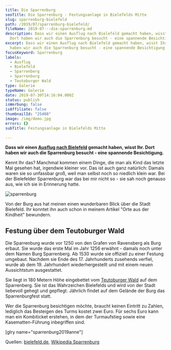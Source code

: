 ```yaml
---
title: Die Sparrenburg
seoTitle: Die Sparrenburg - Festungsanlage in Bielefelds Mitte
slug: sparrenburg-bielefeld
path: /2019/07/sparrenburg-bielefeld/
fileName: 2019-07---die-sparrenburg.md
description: Dass wir einen Ausflug nach Bielefeld gemacht haben, wisst Ihr.
  Dort haben wir auch die Sparrenburg besucht - eine spannende Besichtigung.
excerpt: Dass wir einen Ausflug nach Bielefeld gemacht haben, wisst Ihr. Dort
  haben wir auch die Sparrenburg besucht - eine spannende Besichtigung.
focusKeyword: Sparrenburg
labels:
  - Ausflug
  - Bielefeld
  - Sparrenberg
  - Sparrenburg
  - Teutoburger Wald
type: Galerie
typeName: Galerie
date: 2019-07-30T14:16:04.000Z
status: publish
isWerbung: false
isAffiliate: false
thumbnailId: "25408"
image: /img/demo.jpg
errors: {}
subTitle: Festungsanlage in Bielefelds Mitte
  
---
```


**Dass wir einen [Ausflug nach Bielefeld](/2019/07/bielefeld/) gemacht haben,
wisst Ihr. Dort haben wir auch die Sparrenburg besucht - eine spannende
Besichtigung.**

Kennt Ihr das? Manchmal kommen einem Dinge, die man als Kind das letzte Mal
gesehen hat, irgendwie kleiner vor. Das ist auch ganz natürlich: Damals waren
sie so unfassbar groß, weil man selbst noch so niedlich klein war. Bei der
Bielefelder Sparrenburg war das bei mir nicht so - sie sah noch genauso aus, wie
ich sie in Erinnerung hatte.

![sparrenburg](http://cardamonchai.com/wp-content/uploads/2019/07/sparrenburg-anne-400x600.jpg)

Von der Burg aus hat meinen einen wunderbaren Blick über die Stadt Bielefeld.
Ihr konntet ihn auch schon in meinem Artikel "Orte aus der Kindheit" bewundern.

## Festung über dem Teutoburger Wald

Die Sparrenburg wurde vor 1250 von den Grafen von Ravensberg als Burg erbaut.
Sie wurde das erste Mal im Jahr 1256 erwähnt - damals noch unter dem Namen Burg
Sparrenberg. Ab 1530 wurde sie offiziell zu einer Festung umgebaut. Nachdem sie
Ende des 17. Jahrhunderts zusehends verfiel, wurde ab dem 19. Jahrhundert
wiederhergestellt und mit einem neuen Aussichtstum ausgestattet.

Sie liegt in 180 Metern Höhe eingebettet vom
[Teutoburger Wald](/2019/08/teutoburger-wald/) auf dem Sparrenberg. Sie ist das
Wahrzeichen Bielefelds und wird von der Stadt liebevoll gehegt und gepflegt.
Jährlich findet auf dem Gelände der Burg das Sparrenburgfest statt.

Wer die Sparrenburg besichtigen möchte, braucht keinen Eintritt zu Zahlen,
lediglich das Besteigen des Turms kostet zwei Euro. Für sechs Euro kann man ein
Kombiticket erstehen, in dem der Turmaufstieg sowie eine Kasematten-Führung
inbegriffen sind.

[glry name="sparrenburg2019anne"]

Quellen:
[bielefeld.de](https://www.bielefeld.de/de/ti/sehenswuerdigkeiten/sparrenburg/),
[Wikipedia Sparrenburg](https://de.wikipedia.org/wiki/Sparrenburg)

  